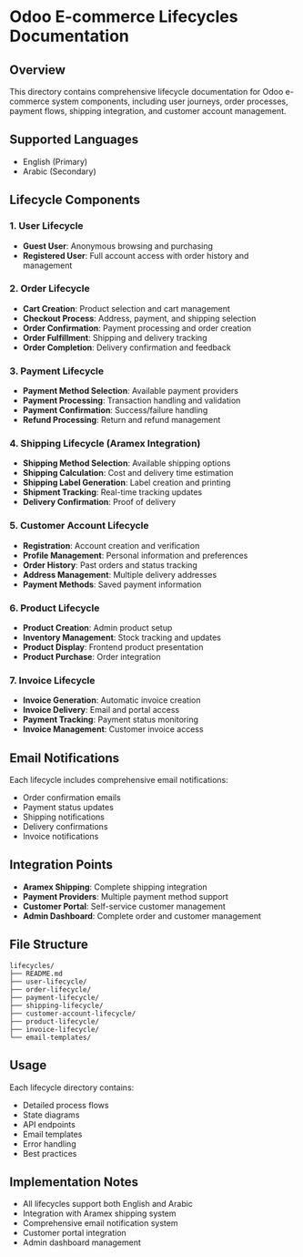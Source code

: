 # Odoo E-commerce Lifecycles Documentation

## Overview

This directory contains comprehensive lifecycle documentation for Odoo e-commerce system components, including user journeys, order processes, payment flows, shipping integration, and customer account management.

## Supported Languages

- English (Primary)
- Arabic (Secondary)

## Lifecycle Components

### 1. User Lifecycle

- **Guest User**: Anonymous browsing and purchasing
- **Registered User**: Full account access with order history and management

### 2. Order Lifecycle

- **Cart Creation**: Product selection and cart management
- **Checkout Process**: Address, payment, and shipping selection
- **Order Confirmation**: Payment processing and order creation
- **Order Fulfillment**: Shipping and delivery tracking
- **Order Completion**: Delivery confirmation and feedback

### 3. Payment Lifecycle

- **Payment Method Selection**: Available payment providers
- **Payment Processing**: Transaction handling and validation
- **Payment Confirmation**: Success/failure handling
- **Refund Processing**: Return and refund management

### 4. Shipping Lifecycle (Aramex Integration)

- **Shipping Method Selection**: Available shipping options
- **Shipping Calculation**: Cost and delivery time estimation
- **Shipping Label Generation**: Label creation and printing
- **Shipment Tracking**: Real-time tracking updates
- **Delivery Confirmation**: Proof of delivery

### 5. Customer Account Lifecycle

- **Registration**: Account creation and verification
- **Profile Management**: Personal information and preferences
- **Order History**: Past orders and status tracking
- **Address Management**: Multiple delivery addresses
- **Payment Methods**: Saved payment information

### 6. Product Lifecycle

- **Product Creation**: Admin product setup
- **Inventory Management**: Stock tracking and updates
- **Product Display**: Frontend product presentation
- **Product Purchase**: Order integration

### 7. Invoice Lifecycle

- **Invoice Generation**: Automatic invoice creation
- **Invoice Delivery**: Email and portal access
- **Payment Tracking**: Payment status monitoring
- **Invoice Management**: Customer invoice access

## Email Notifications

Each lifecycle includes comprehensive email notifications:

- Order confirmation emails
- Payment status updates
- Shipping notifications
- Delivery confirmations
- Invoice notifications

## Integration Points

- **Aramex Shipping**: Complete shipping integration
- **Payment Providers**: Multiple payment method support
- **Customer Portal**: Self-service customer management
- **Admin Dashboard**: Complete order and customer management

## File Structure

```
lifecycles/
├── README.md
├── user-lifecycle/
├── order-lifecycle/
├── payment-lifecycle/
├── shipping-lifecycle/
├── customer-account-lifecycle/
├── product-lifecycle/
├── invoice-lifecycle/
└── email-templates/
```

## Usage

Each lifecycle directory contains:

- Detailed process flows
- State diagrams
- API endpoints
- Email templates
- Error handling
- Best practices

## Implementation Notes

- All lifecycles support both English and Arabic
- Integration with Aramex shipping system
- Comprehensive email notification system
- Customer portal integration
- Admin dashboard management
